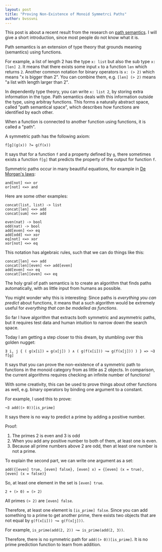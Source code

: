 ```yaml
---
layout: post
title: "Proving Non-Existence of Monoid Symmetrci Paths"
author: bvssvni
---
```


This post is about a recent result from the research on [path semantics](https://github.com/bvssvni/path_semantics).
I will give a short introduction, since most people do not know what it is.

Path semantics is an extension of type theory that grounds meaning (semantics) using functions.

For example, a list of length 2 has the type `x: list` but also the sub type `x: [len] 2`.
It means that there exists some input `x` to a function `len` which returns `2`.
Another common notation for binary operators is `x: (> 2)` which means "x is bigger than 2".
You can combine them, e.g. `[len] (> 2)` means "a list with length larger than 2".

In dependently type theory, you can write `x: list 2`, by storing extra information in the type.
Path semantics deals with this information outside the type, using arbitray functions.
This forms a naturally abstract space, called "path semantical space", which describes how functions are identified by each other.

When a function is connected to another function using functions, it is called a "path".

A symmetric path has the following axiom:

```
f[g](g(x)) ?= g(f(x))
```

It says that for a function `f` and a property defined by `g`, there sometimes exists a function `f[g]`
that predicts the property of the output for function `f`.

Symmetric paths occur in many beautiful equations, for example in [De Morgan's laws](https://en.wikipedia.org/wiki/De_Morgan%27s_laws):

```
and[not] <=> or
or[not] <=> and
```

Here are some other examples:

```
concat(list, list) -> list
concat[len] <=> add
concat[sum] <=> add

even(nat) -> bool
odd(nat) -> bool
add[even] <=> eq
add[odd] <=> xor
eq[not] <=> xor
xor[not] <=> eq
```

This notation has algebraic rules, such that we can do things like this:

```
concat[len] <=> add
concat[len][even] <=> add[even]
add[even] <=> eq
concat[len][even] <=> eq
```

The holy grail of path semantics is to create an algorithm that finds paths automatically,
with as little input from humans as possible.

You might wonder why this is interesting:
Since paths is *everything you can predict* about functions,
it means that a such algorithm would be extremely useful for *everything that can be modelled as functions*.

So far I have algorithm that extracts both symmetric and asymmetric paths,
but it requires test data and human intuition to narrow down the search space.

Today I am getting a step closer to this dream, by stumbling over this golden nugget:

```
∃ i, j { ( g(x[i]) = g(x[j]) ) ∧ ( g(f(x[i])) ¬= g(f(x[j])) ) } => ¬∃ f[g]
```

It says that you can prove the non-existence of a symmetric path to functions in the monoid category
from as little as 2 objects.
In comparison, the current algorithms requires checking an infinite number of functions!

With some creativity, this can be used to prove things about other functions as well,
e.g. binary operators by binding one argument to a constant.

For example, I used this to prove:

```
¬∃ add((> 0))[is_prime]
```

It says there is no way to predict a prime by adding a positive number.

Proof:

1. The primes 2 is even and 3 is odd
2. When you add any positive number to both of them, at least one is even.
3. Because all prime numbers above 2 are odd, then at least one number is not a prime.

To explain the second part, we can write one argument as a set:

```
add({[even] true, [even] false}, [even] x) = {[even] (x = true), [even] (x = false)}
```

So, at least one element in the set is `[even] true`.

`2 + (> 0) = (> 2)`

All primes `(> 2)` are `[even] false`.

Therefore, at least one element is `[is_prime] false`.
Since you can add something to a prime to get another prime,
there exists two objects that are not equal by `g(f(x[i])) ¬= g(f(x[j]))`.

For example, `is_prime(add(2, 2)) ¬= is_prime(add(2, 3))`.

Therefore, there is no symmetric path for `add((> 0))[is_prime]`.
It is no prime prediction function to learn from addition.
